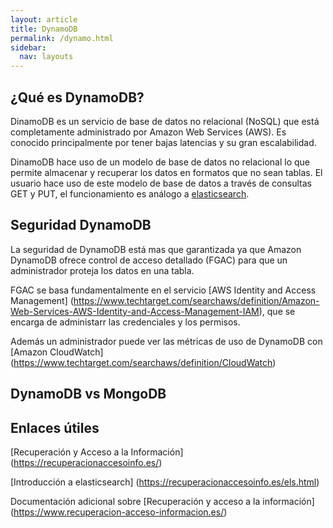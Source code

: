 ```yaml
---
layout: article
title: DynamoDB
permalink: /dynamo.html
sidebar:
  nav: layouts
---
```


## ¿Qué es DynamoDB?

DinamoDB es un servicio de base de datos no relacional (NoSQL) que está completamente administrado por Amazon Web Services (AWS). Es conocido principalmente por tener bajas latencias y su gran escalabilidad.

DinamoDB hace uso de un modelo de base de datos no relacional lo que permite almacenar y recuperar los datos en formatos que no sean tablas. El usuario hace uso de este modelo de base de datos a través de consultas GET y PUT, el funcionamiento es análogo a [elasticsearch](https://recuperacionaccesoinfo.es/els.html).

## Seguridad DynamoDB

La seguridad de DynamoDB está mas que garantizada ya que Amazon DynamoDB ofrece control de acceso detallado (FGAC) para que un administrador proteja los datos en una tabla.

FGAC se basa fundamentalmente en el servicio [AWS Identity and Access Management] (https://www.techtarget.com/searchaws/definition/Amazon-Web-Services-AWS-Identity-and-Access-Management-IAM), que se encarga de administarr las credenciales y los permisos.

Además un administrador puede ver las métricas de uso de DynamoDB con [Amazon CloudWatch] (https://www.techtarget.com/searchaws/definition/CloudWatch)


## DynamoDB vs MongoDB

## Enlaces útiles

[Recuperación y Acceso a la Información] (https://recuperacionaccesoinfo.es/)

[Introducción a elasticsearch] (https://recuperacionaccesoinfo.es/els.html)

Documentación adicional sobre [Recuperación y acceso a la información] (https://www.recuperacion-acceso-informacion.es/)
